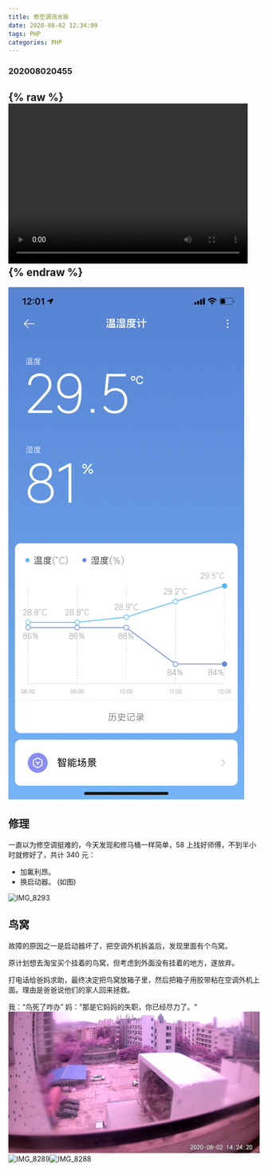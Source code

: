 ```yaml
---
title: 修空调流水账
date: 2020-08-02 12:34:09
tags: PHP
categories: PHP
---
```

### 202008020455

{% raw %}
<video width="480" height="320" controls>
<source src="/media/1596358378.mov">
</video>
{% endraw %}
---
![IMG_8285-w828](/media/IMG_8285-1.png)

## 修理
一直以为修空调挺难的，今天发现和修马桶一样简单，58 上找好师傅，不到半小时就修好了，共计 340 元：
- 加氟利昂。
- 换启动器。 (如图)

![IMG_8293](/media/IMG_8293.heic)
## 鸟窝
故障的原因之一是启动器坏了，把空调外机拆盖后，发现里面有个鸟窝。

原计划想去淘宝买个挂着的鸟窝，但考虑到外面没有挂着的地方，遂放弃。

打电话给爸妈求助，最终决定把鸟窝放箱子里，然后把箱子用胶带粘在空调外机上面。理由是爸爸说他们的家人回来拯救。

我：“鸟死了咋办”
妈：”那是它妈妈的失职，你已经尽力了。“
![IMG_8290](/media/IMG_8290-1.jpg)
![IMG_8289](/media/IMG_8289-1.heic)![IMG_8288](/media/IMG_8288-1.heic)
